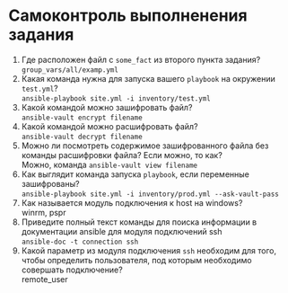 # Самоконтроль выполненения задания

1. Где расположен файл с `some_fact` из второго пункта задания?  
```group_vars/all/examp.yml```
2. Какая команда нужна для запуска вашего `playbook` на окружении `test.yml`?  
```ansible-playbook site.yml -i inventory/test.yml```
3. Какой командой можно зашифровать файл?  
```ansible-vault encrypt filename```
4. Какой командой можно расшифровать файл?  
```ansible-vault decrypt filename```
5. Можно ли посмотреть содержимое зашифрованного файла без команды расшифровки файла? Если можно, то как?  
Можно, команда ```ansible-vault view filename```
6. Как выглядит команда запуска `playbook`, если переменные зашифрованы?  
```ansible-playbook site.yml -i inventory/prod.yml --ask-vault-pass```
7. Как называется модуль подключения к host на windows?  
winrm, pspr
8. Приведите полный текст команды для поиска информации в документации ansible для модуля подключений ssh  
```ansible-doc -t connection ssh```
9. Какой параметр из модуля подключения `ssh` необходим для того, чтобы определить пользователя, под которым необходимо совершать подключение?  
remote_user
